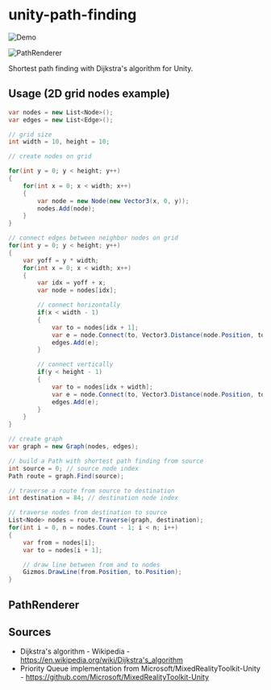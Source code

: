 unity-path-finding
=====================

![Demo](https://raw.githubusercontent.com/mattatz/unity-path-finding/master/Captures/Demo.gif)

![PathRenderer](https://raw.githubusercontent.com/mattatz/unity-path-finding/master/Captures/PathRenderer.gif)

Shortest path finding with Dijkstra's algorithm for Unity.

## Usage (2D grid nodes example)

```cs
var nodes = new List<Node>();
var edges = new List<Edge>();

// grid size
int width = 10, height = 10;

// create nodes on grid

for(int y = 0; y < height; y++)
{
    for(int x = 0; x < width; x++)
    {
        var node = new Node(new Vector3(x, 0, y));
        nodes.Add(node);
    }
}

// connect edges between neighbor nodes on grid
for(int y = 0; y < height; y++)
{
    var yoff = y * width;
    for(int x = 0; x < width; x++)
    {
        var idx = yoff + x;
        var node = nodes[idx];

        // connect horizontally
        if(x < width - 1)
        {
            var to = nodes[idx + 1];
            var e = node.Connect(to, Vector3.Distance(node.Position, to.Position));
            edges.Add(e);
        }

        // connect vertically
        if(y < height - 1)
        {
            var to = nodes[idx + width];
            var e = node.Connect(to, Vector3.Distance(node.Position, to.Position));
            edges.Add(e);
        }
    }
}

// create graph
var graph = new Graph(nodes, edges);

// build a Path with shortest path finding from source
int source = 0; // source node index
Path route = graph.Find(source);

// traverse a route from source to destination
int destination = 84; // destination node index

// traverse nodes from destination to source
List<Node> nodes = route.Traverse(graph, destination);
for(int i = 0, n = nodes.Count - 1; i < n; i++)
{
    var from = nodes[i];
    var to = nodes[i + 1];

    // draw line between from and to nodes
    Gizmos.DrawLine(from.Position, to.Position);
}

```

## PathRenderer

## Sources

- Dijkstra's algorithm - Wikipedia - https://en.wikipedia.org/wiki/Dijkstra's_algorithm
- Priority Queue implementation from Microsoft/MixedRealityToolkit-Unity - https://github.com/Microsoft/MixedRealityToolkit-Unity

